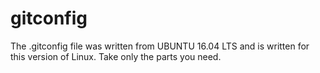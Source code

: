 # gitconfig
The .gitconfig file was written from UBUNTU 16.04 LTS and is written for this version of Linux.
Take only the parts you need.

